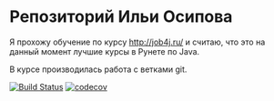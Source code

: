 # Репозиторий Ильи Осипова

Я прохожу обучение по курсу http://job4j.ru/ и считаю, что это на данный момент лучшие курсы в Рунете по Java.

В курсе производилась работа с ветками git.

[![Build Status](https://travis-ci.org/ilyaosipov3425/job4j.svg?branch=master)](https://travis-ci.org/ilyaosipov3425/job4j)
[![codecov](https://codecov.io/gh/ilyaosipov3425/job4j/branch/master/graph/badge.svg)](https://codecov.io/gh/ilyaosipov3425/job4j)